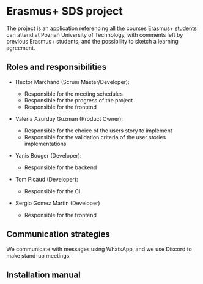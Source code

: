 # Erasmus+ SDS project

The project is an application referencing all the courses Erasmus+ students can attend at Poznań University of Technology, with comments left by previous Erasmus+ students, and the possibility to sketch a learning agreement.

## Roles and responsibilities

- Hector Marchand (Scrum Master/Developer):
    - Responsible for the meeting schedules
    - Responsible for the progress of the project
    - Responsible for the frontend

- Valeria Azurduy Guzman (Product Owner):
    - Responsible for the choice of the users story to implement
    - Responsible for the validation criteria of the user stories implementations

- Yanis Bouger (Developer):
    - Responsible for the backend

- Tom Picaud (Developer):
    - Responsible for the CI

- Sergio Gomez Martin (Developer)
    - Responsible for the frontend

## Communication strategies

We communicate with messages using WhatsApp, and we use Discord to make stand-up meetings.

## Installation manual
